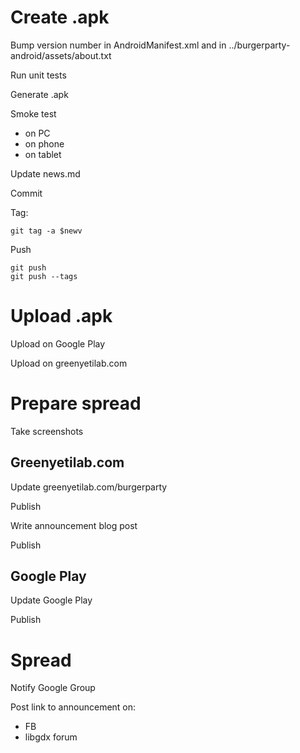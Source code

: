 # Create .apk

Bump version number in AndroidManifest.xml and in ../burgerparty-android/assets/about.txt

Run unit tests

Generate .apk

Smoke test
- on PC
- on phone
- on tablet

Update news.md

Commit

Tag:

    git tag -a $newv

Push

    git push
    git push --tags

# Upload .apk

Upload on Google Play

Upload on greenyetilab.com

# Prepare spread

Take screenshots

## Greenyetilab.com

Update greenyetilab.com/burgerparty

Publish

Write announcement blog post

Publish

## Google Play

Update Google Play

Publish

# Spread

Notify Google Group

Post link to announcement on:
- FB
- libgdx forum

